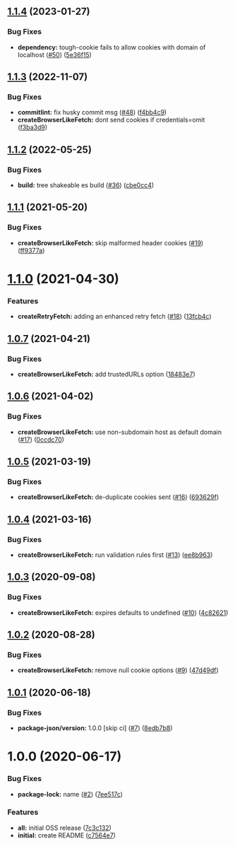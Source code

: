 ## [1.1.4](https://github.com/americanexpress/fetch-enhancers/compare/v1.1.3...v1.1.4) (2023-01-27)


### Bug Fixes

* **dependency:** tough-cookie fails to allow cookies with domain of localhost ([#50](https://github.com/americanexpress/fetch-enhancers/issues/50)) ([5e36f15](https://github.com/americanexpress/fetch-enhancers/commit/5e36f15cd6e924a57a7de94de8437c94ace6f948))

## [1.1.3](https://github.com/americanexpress/fetch-enhancers/compare/v1.1.2...v1.1.3) (2022-11-07)


### Bug Fixes

* **commitlint:** fix husky commit msg ([#48](https://github.com/americanexpress/fetch-enhancers/issues/48)) ([f4bb4c9](https://github.com/americanexpress/fetch-enhancers/commit/f4bb4c96a32987879f2a950efb30b19e48b6190c))
* **createBrowserLikeFetch:** dont send cookies if credentials=omit ([f3ba3d9](https://github.com/americanexpress/fetch-enhancers/commit/f3ba3d914dcebdd963eb1910ca5452d47c413086))

## [1.1.2](https://github.com/americanexpress/fetch-enhancers/compare/v1.1.1...v1.1.2) (2022-05-25)


### Bug Fixes

* **build:** tree shakeable es build ([#36](https://github.com/americanexpress/fetch-enhancers/issues/36)) ([cbe0cc4](https://github.com/americanexpress/fetch-enhancers/commit/cbe0cc451ce187b5ea6700e724965a0cfea6a350))

## [1.1.1](https://github.com/americanexpress/fetch-enhancers/compare/v1.1.0...v1.1.1) (2021-05-20)


### Bug Fixes

* **createBrowserLikeFetch:** skip malformed header cookies ([#19](https://github.com/americanexpress/fetch-enhancers/issues/19)) ([ff9377a](https://github.com/americanexpress/fetch-enhancers/commit/ff9377a4e45e2e3f551ab4fabe366fed0cf7311e))

# [1.1.0](https://github.com/americanexpress/fetch-enhancers/compare/v1.0.7...v1.1.0) (2021-04-30)


### Features

* **createRetryFetch:** adding an enhanced retry fetch  ([#18](https://github.com/americanexpress/fetch-enhancers/issues/18)) ([13fcb4c](https://github.com/americanexpress/fetch-enhancers/commit/13fcb4cd47d01c9697c388b20395f9b14703906e))

## [1.0.7](https://github.com/americanexpress/fetch-enhancers/compare/v1.0.6...v1.0.7) (2021-04-21)


### Bug Fixes

* **createBrowserLikeFetch:** add trustedURLs option ([18483e7](https://github.com/americanexpress/fetch-enhancers/commit/18483e77e84c9a7ea951fc4c935e44cdfbe268b5))

## [1.0.6](https://github.com/americanexpress/fetch-enhancers/compare/v1.0.5...v1.0.6) (2021-04-02)


### Bug Fixes

* **createBrowserLikeFetch:** use non-subdomain host as default domain ([#17](https://github.com/americanexpress/fetch-enhancers/issues/17)) ([0ccdc70](https://github.com/americanexpress/fetch-enhancers/commit/0ccdc7025860c4b51fd91ab04da074073ddb666b))

## [1.0.5](https://github.com/americanexpress/fetch-enhancers/compare/v1.0.4...v1.0.5) (2021-03-19)


### Bug Fixes

* **createBrowserLikeFetch:** de-duplicate cookies sent ([#16](https://github.com/americanexpress/fetch-enhancers/issues/16)) ([693629f](https://github.com/americanexpress/fetch-enhancers/commit/693629fa544fc039070a9cea9b3161aa18f9f35a))

## [1.0.4](https://github.com/americanexpress/fetch-enhancers/compare/v1.0.3...v1.0.4) (2021-03-16)


### Bug Fixes

* **createBrowserLikeFetch:** run validation rules first ([#13](https://github.com/americanexpress/fetch-enhancers/issues/13)) ([ee8b963](https://github.com/americanexpress/fetch-enhancers/commit/ee8b96381021957c34dbf93f9b2b0e691bc953ef))

## [1.0.3](https://github.com/americanexpress/fetch-enhancers/compare/v1.0.2...v1.0.3) (2020-09-08)


### Bug Fixes

* **createBrowserLikeFetch:** expires defaults to undefined ([#10](https://github.com/americanexpress/fetch-enhancers/issues/10)) ([4c82621](https://github.com/americanexpress/fetch-enhancers/commit/4c8262192227998627b208c9043d7261d48b33b4))

## [1.0.2](https://github.com/americanexpress/fetch-enhancers/compare/v1.0.1...v1.0.2) (2020-08-28)


### Bug Fixes

* **createBrowserLikeFetch:** remove null cookie options ([#9](https://github.com/americanexpress/fetch-enhancers/issues/9)) ([47d49df](https://github.com/americanexpress/fetch-enhancers/commit/47d49dfd3d11487bed537906302864a5079000dc))

## [1.0.1](https://github.com/americanexpress/fetch-enhancers/compare/v1.0.0...v1.0.1) (2020-06-18)


### Bug Fixes

* **package-json/version:** 1.0.0 [skip ci] ([#7](https://github.com/americanexpress/fetch-enhancers/issues/7)) ([8edb7b8](https://github.com/americanexpress/fetch-enhancers/commit/8edb7b877abca2e4c107609fa54fa9d26d38e7fe))

# 1.0.0 (2020-06-17)


### Bug Fixes

* **package-lock:** name ([#2](https://github.com/americanexpress/fetch-enhancers/issues/2)) ([7ee517c](https://github.com/americanexpress/fetch-enhancers/commit/7ee517cca112b8ed598f26a67ac12bdbc2994a7d))


### Features

* **all:** initial OSS release ([7c3c132](https://github.com/americanexpress/fetch-enhancers/commit/7c3c13293fd3d385ff4e9b1b7c6b3f965c6fd016))
* **initial:** create README ([c7564e7](https://github.com/americanexpress/fetch-enhancers/commit/c7564e758408a65075ada7817ff939ab64d1c540))
